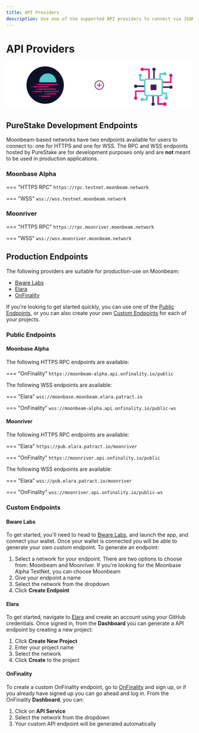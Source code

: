 ```yaml
---
title: API Providers
description: Use one of the supported API providers to connect via JSON RPC and WSS endpoints to Moonbeam-based networks.
---
```


# API Providers

![API Providers banner](/images/builders/get-started/api-providers/api-providers-banner.png)

## PureStake Development Endpoints

Moonbeam-based networks have two endpoints available for users to connect to: one for HTTPS and one for WSS. The RPC and WSS endpoints hosted by PureStake are for development purposes only and are **not** meant to be used in production applications.

### Moonbase Alpha

=== "HTTPS RPC"
    ```
    https://rpc.testnet.moonbeam.network
    ```

=== "WSS"
    ```
    wss://wss.testnet.moonbeam.network
    ```

### Moonriver

=== "HTTPS RPC"
    ```
    https://rpc.moonriver.moonbeam.network
    ```

=== "WSS"
    ```
    wss://wss.moonriver.moonbeam.network
    ```

## Production Endpoints

The following providers are suitable for production-use on Moonbeam:

- [Bware Labs](https://bwarelabs.com/)
- [Elara](https://elara.patract.io/)
- [OnFinality](https://onfinality.io/)

If you're looking to get started quickly, you can use one of the [Public Endpoints](#public-endpoints), or you can also create your own [Custom Endpoints](#custom-endpoints) for each of your projects.

### Public Endpoints

#### Moonbase Alpha

The following HTTPS RPC endpoints are available:

=== "OnFinality"
    ```
    https://moonbeam-alpha.api.onfinality.io/public
    ```

The following WSS endpoints are available:

=== "Elara"
    ```
    wss://moonbase.moonbeam.elara.patract.io
    ```

=== "OnFinality"
    ```
    wss://moonbeam-alpha.api.onfinality.io/public-ws
    ```

#### Moonriver

The following HTTPS RPC endpoints are available:

=== "Elara"
    ```
    https://pub.elara.patract.io/moonriver
    ```
    
=== "OnFinality"
    ```
    https://moonriver.api.onfinality.io/public
    ```

The following WSS endpoints are available:

=== "Elara"
    ```
    wss://pub.elara.patract.io/moonriver
    ```

=== "OnFinality"
    ```
    wss://moonriver.api.onfinality.io/public-ws
    ```

### Custom Endpoints

#### Bware Labs

To get started, you'll need to head to [Bware Labs](https://app.bwarelabs.com/), and launch the app, and connect your wallet. Once your wallet is connected you will be able to generate your own custom endpoint. To generate an endpoint:

1. Select a network for your endpoint. There are two options to choose from: Moonbeam and Moonriver. If you're looking for the Moonbase Alpha TestNet, you can choose Moonbeam 
2. Give your endpoint a name
3. Select the network from the dropdown
4. Click **Create Endpoint**

#### Elara

To get started, navigate to [Elara](https://elara.patract.io/) and create an account using your GitHub credentials. Once signed in, from the **Dashboard** you can generate a API endpoint by creating a new project:

1. Click **Create New Project**
2. Enter your project name
3. Select the network
4. Click **Create** to the project

#### OnFinality

To create a custom OnFinality endpoint, go to [OnFinality](https://onfinality.io/) and sign up, or if you already have signed up you can go ahead and log in. From the OnFinality **Dashboard**, you can:

1. Click on **API Service**
2. Select the network from the dropdown
3. Your custom API endpoint will be generated automatically